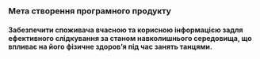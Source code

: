 ### Мета створення програмного продукту

#### Забезпечити споживача вчасною та корисною інформацією задля ефективного слідкування за станом навколишнього середовища, що впливає на його фізичне здоровʼя під час занять танцями. 
